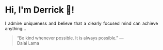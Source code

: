 # Hi, I'm Derrick 👋!
<p align="justify">I admire uniqueness and believe that a clearly focused mind can achieve anything...</p> 
<!-- #quote-start -->
<blockquote>&ldquo;Be kind whenever possible. It is always possible.&rdquo; &mdash; <footer>Dalai Lama</footer></blockquote>
<!-- #quote-end -->
